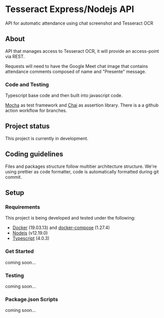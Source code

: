 # Tesseract Express/Nodejs API
API for automatic attendance using chat screenshot and Tesseract OCR

## About
API that manages access to Tesseract OCR, it will provide an access-point via REST.

Requests will need to have the Google Meet chat image that contains  attendance comments 
composed of name and "Presente" message.

### Code and Testing
Typescript base code and then built into javascript code.

[Mocha] as test framework and [Chai] as assertion library.
There is a a github action workflow for branches.

## Project status
This project is currently in development.

## Coding guidelines
Files and packages structure follow multitier architecture structure.
We're using prettier as code formatter, code is automatically formatted during git commit.

## Setup
### Requirements
This project is being developed and tested under the following:
* [Docker] (19.03.13) and [docker-compose] (1.27.4)
* [Nodejs] (v12.19.0)
* [Typescript] (4.0.3)

### Get Started
coming soon...

### Testing
coming soon...
    
### Package.json Scripts
coming soon...

[sinon.js]: <https://sinonjs.org/>
[Mocha]: <https://mochajs.org/>
[Chai]: <https://www.chaijs.com/>
[Docker]: <https://www.docker.com/>
[docker-compose]: <https://docs.docker.com/compose/>
[Nodejs]: <https://nodejs.org/es/>
[Typescript]: <https://www.typescriptlang.org/>
